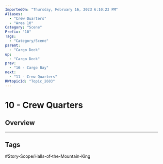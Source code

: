 ```yaml
---
ImportedOn: "Thursday, February 16, 2023 6:10:23 PM"
Aliases:
  - "Crew Quarters"
  - "Area 10"
Category: "Scene"
Prefix: "10"
Tags:
  - "Category/Scene"
parent:
  - "Cargo Deck"
up:
  - "Cargo Deck"
prev:
  - "16 - Cargo Bay"
next:
  - "11 - Crew Quarters"
RWtopicId: "Topic_2603"
---
```

# 10 - Crew Quarters
## Overview

---
## Tags
#Story-Scope/Halls-of-the-Mountain-King

